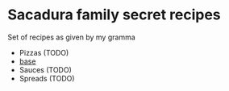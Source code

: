 # Sacadura family secret recipes

Set of recipes as given by my gramma

- Pizzas (TODO)
 - [base](./pizzas/base.md)
- Sauces (TODO)
- Spreads (TODO)
